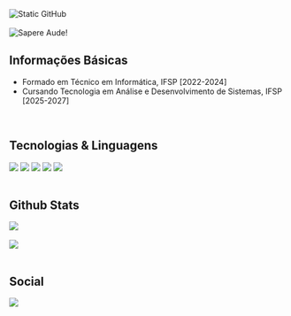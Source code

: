 <div>
    <img src="https://img.shields.io/static/v1?label=overview&message=MasudaKenta&color=f8efd4&style=for-the-badge&logo=GitHub" alt="Static GitHub">
    <br>
    <br>
    <img src="https://readme-typing-svg.demolab.com?font=Press+Start+2P&pause=1000&&width=500&lines=Sapere+Aude!&duration=3000&repeat=false&color=751adb" alt="Sapere Aude!">
</div>


## Informações Básicas
- Formado em Técnico em Informática, IFSP [2022-2024]
- Cursando Tecnologia em Análise e Desenvolvimento de Sistemas, IFSP [2025-2027]

<br>

## Tecnologias & Linguagens

<div>
    <code><img src="https://skillicons.dev/icons?i=cpp" /></code>   
    <code><img src="https://skillicons.dev/icons?i=cs" /></code>
    <code><img src="https://skillicons.dev/icons?i=c" /></code>
    <code><img src="https://skillicons.dev/icons?i=java&theme=light" /></code>
    <code><img src="https://skillicons.dev/icons?i=html" /></code>
    <!--<code><img src="https://skillicons.dev/icons?i=php" /></code>-->
    <!--<code><img src="https://skillicons.dev/icons?i=php" /></code>-->
</div>

<br>

## Github Stats

<div>
    <img src="https://github-readme-stats.vercel.app/api?username=masudakenta&show_icons=true&theme=midnight-purple&card_width=700px&locale=pt-pt">
    <br>
    <br>
    <img src ="https://github-readme-stats.vercel.app/api/top-langs/?username=masudakenta&size_weight=0.5&count_weight=0.5&theme=midnight-purple&card_width=700px">
</div>

<br>

## Social

<div>
    <a href="https://www.linkedin.com/in/guilherme-kenta-masuda-790b5b33b/" target="_blank"><img src="https://img.shields.io/badge/linkedin-%230077B5.svg?style=for-the-badge&logo=linkedin&logoColor=white"></a>
    <!--<a href=""><img src="https://img.shields.io/badge/Instagram-%23E4405F.svg?style=for-the-badge&logo=Instagram&logoColor=white"></a>-->
    <!--<a href=""><img src="https://img.shields.io/badge/Gmail-D14836?style=for-the-badge&logo=gmail&logoColor=white"></a>-->
    
</div>


